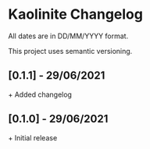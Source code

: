# Kaolinite Changelog
All dates are in DD/MM/YYYY format. 

This project uses semantic versioning.

<!--
## [X.Y.Z] - DD/MM/YYYY
 - \+
 - \~
 - \-
-->

## [0.1.1] - 29/06/2021
\+ Added changelog

## [0.1.0] - 29/06/2021
\+ Initial release
